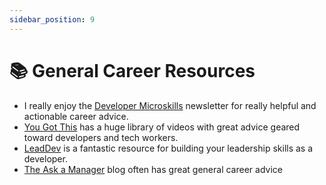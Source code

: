 ```yaml
---
sidebar_position: 9
---
```


# 📚 General Career Resources
- I really enjoy the [Developer Microskills](https://developermicroskills.com/) newsletter for really helpful and actionable career advice.
- [You Got This](https://yougotthis.io/) has a huge library of videos with great advice geared toward developers and tech workers.
- [LeadDev](https://leaddev.com/) is a fantastic resource for building your leadership skills as a developer.
- [The Ask a Manager](https://www.askamanager.org/) blog often has great general career advice